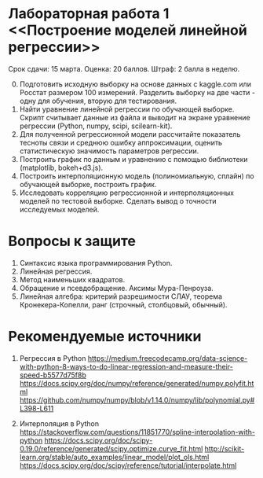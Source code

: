 # Лабораторная работа 1 <<Построение моделей линейной регрессии>> 

Срок сдачи: 15 марта.
Оценка: 20 баллов.
Штраф: 2 балла в неделю.

0. Подготовить исходную выборку на основе данных с kaggle.com или Росстат размером 100 измерений. Разделить выборку на две части - одну для обучения, вторую для тестирования.
1. Найти уравнение линейной регрессии по обучающей выборке. Скрипт считывает данные из файла и выводит на экране уравнение регрессии (Python, numpy, scipi, scilearn-kit).
2. Для полученной регрессионной модели рассчитайте показатель тесноты связи и среднюю ошибку аппроксимации, оценить статистическую значимость параметров регрессии.
3. Построить график по данным и уравнению с помощью библиотеки (matplotlib, bokeh+d3.js).
4. Построить интерполяционную модель (полиномиальную, сплайн) по обучающей выборке, построить график.
5. Исследовать корреляцию регрессионной и интерполяционных моделей по тестовой выборке.
Сделать вывод о точности исследуемых моделей.

# Вопросы к защите
1. Синтаксис языка программирования Python.
2. Линейная регрессия.
3. Метод наименьших квадратов.
4. Обращение и псевдобращение. Аксимы Мура-Пенроуза.
5. Линейная алгебра: критерий разрешимости СЛАУ, теорема Кронекера-Копелли, ранг (строчный, столбцовый, обычный).


# Рекомендуемые источники

1. Регрессия в Python
https://medium.freecodecamp.org/data-science-with-python-8-ways-to-do-linear-regression-and-measure-their-speed-b5577d75f8b
https://docs.scipy.org/doc/numpy/reference/generated/numpy.polyfit.html
https://github.com/numpy/numpy/blob/v1.14.0/numpy/lib/polynomial.py#L398-L611

2. Интерполяция в Python
https://stackoverflow.com/questions/11851770/spline-interpolation-with-python
https://docs.scipy.org/doc/scipy-0.19.0/reference/generated/scipy.optimize.curve_fit.html
http://scikit-learn.org/stable/auto_examples/linear_model/plot_ols.html
https://docs.scipy.org/doc/scipy/reference/tutorial/interpolate.html